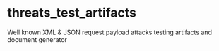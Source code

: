 # threats_test_artifacts
Well known XML &amp; JSON request payload attacks testing artifacts and document generator 
